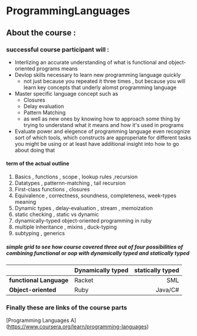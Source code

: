 # ProgrammingLanguages

## About the course :
### successful course participant will :
- Interlizing an accurate understanding of what is functional  and object-oriented programs means
- Devlop skills necessary to learn new programming language quickly
   - not just because you repeated it three times , but because you will learn key concepts that underly alomst programming language
- Master specific language concept such as
   - Closures
   - Delay evaluation
   - Pattern Matching
   - as well as new ones by knowing how to approach some thing by trying to understand what it means and how it's used in programs
- Evaluate power and elegence of programming language even recognize sort of which tools, which constructs are approperiate for different tasks you might be using or at least have additional insight into how to go about doing that 
#### term of the actual outline
1. Basics , functions , scope , lookup rules ,recursion
2. Datatypes , patternn-matching , tail recursion 
3. First-class functions , closures
4. Equivalence , correctness, soundness, completeness, week-types meaning 
5. Dynamic types , delay-evaluation , stream , memoization 
6. static checking , static vs dynamic 
7. dynamically-typed object-oriented programming in ruby
8. multiple inheritance , mixins , duck-typing 
9. subtyping , generics
##### simple grid to see how course covered three out of four possibilities of combining functional or oop with dynamically typed and statically typed 

|                       | **Dynamically typed** | **statically typed**|
|:----------------------|:----------------------|--------------------:|
|**functional Language**| Racket                | SML                 |
|**Object-oriented**    | Ruby                  | Java/C#             |

### Finally these are links of the course parts 
[Programming Languages A] (https://www.coursera.org/learn/programming-languages)
